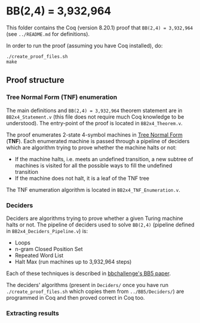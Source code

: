 # BB(2,4) = 3,932,964

This folder contains the Coq (version 8.20.1) proof that `BB(2,4) = 3,932,964` (see `../README.md` for definitions).

In order to run the proof (assuming you have Coq installed), do:

```
./create_proof_files.sh
make
```

## Proof structure

### Tree Normal Form (TNF) enumeration

The main definitions and `BB(2,4) = 3,932,964` theorem statement are in `BB2x4_Statement.v` (this file does not require much Coq knowledge to be understood). The entry-point of the proof is located in `BB2x4_Theorem.v`.

The proof enumerates 2-state 4-symbol machines in [Tree Normal Form](https://wiki.bbchallenge.org/wiki/Tree_Normal_Form) (**TNF**). Each enumerated machine is passed through a pipeline of deciders which are algorithm trying to prove whether the machine halts or not:

- If the machine halts, i.e. meets an undefined transition, a new subtree of machines is visited for all the possible ways to fill the undefined transition
- If the machine does not halt, it is a leaf of the TNF tree

The TNF enumeration algorithm is located in `BB2x4_TNF_Enumeration.v`.

### Deciders

Deciders are algorithms trying to prove whether a given Turing machine halts or not. The pipeline of deciders used to solve `BB(2,4)` (pipeline defined in `BB2x4_Deciders_Pipeline.v`) is:

- Loops
- n-gram Closed Position Set
- Repeated Word List
- Halt Max (run machines up to 3,932,964 steps)

Each of these techniques is described in [bbchallenge's BB5 paper](https://github.com/bbchallenge/bbchallenge-paper).

The deciders' algorithms (present in `Deciders/` once you have run `./create_proof_files.sh` which copies them from `../BB5/Deciders/`) are programmed in Coq and then proved correct in Coq too.

### Extracting results